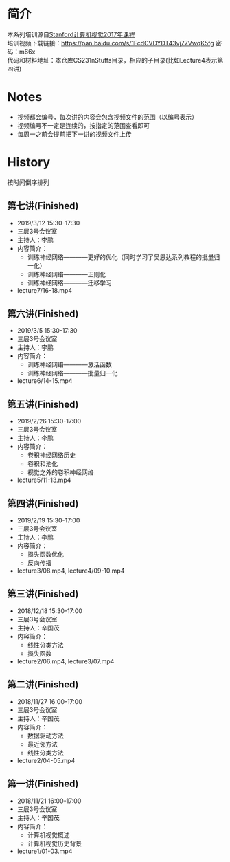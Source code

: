 # 简介
本系列培训源自[Stanford计算机视觉2017年课程](http://cs231n.stanford.edu/2017/syllabus.html)  
培训视频下载链接：https://pan.baidu.com/s/1FcdCVDYDT43vj77VwqK5fg 密码：m66x  
代码和材料地址：本仓库CS231nStuffs目录，相应的子目录(比如Lecture4表示第四讲)
# Notes
- 视频都会编号，每次讲的内容会包含视频文件的范围（以编号表示）
- 视频编号不一定是连续的，按指定的范围查看即可
- 每周一之前会提前把下一讲的视频文件上传
# History
按时间倒序排列
## 第七讲(Finished)
- 2019/3/12 15:30-17:30
- 三层3号会议室
- 主持人：李鹏
- 内容简介：
  - 训练神经网络————更好的优化（同时学习了吴恩达系列教程的批量归一化）
  - 训练神经网络————正则化
  - 训练神经网络————迁移学习
- lecture7/16-18.mp4
## 第六讲(Finished)
- 2019/3/5 15:30-17:30
- 三层3号会议室
- 主持人：李鹏
- 内容简介：
  - 训练神经网络————激活函数
  - 训练神经网络————批量归一化
- lecture6/14-15.mp4
## 第五讲(Finished)
- 2019/2/26 15:30-17:00
- 三层3号会议室
- 主持人：李鹏
- 内容简介：
  - 卷积神经网络历史
  - 卷积和池化
  - 视觉之外的卷积神经网络
- lecture5/11-13.mp4
## 第四讲(Finished)
- 2019/2/19 15:30-17:00
- 三层3号会议室
- 主持人：李鹏
- 内容简介：
  - 损失函数优化
  - 反向传播
- lecture3/08.mp4, lecture4/09-10.mp4
## 第三讲(Finished)
- 2018/12/18 15:30-17:00
- 三层3号会议室
- 主持人：辛国茂
- 内容简介：
  - 线性分类方法
  - 损失函数
- lecture2/06.mp4, lecture3/07.mp4
## 第二讲(Finished)
- 2018/11/27 16:00-17:00
- 三层3号会议室
- 主持人：辛国茂
- 内容简介：
  - 数据驱动方法
  - 最近邻方法
  - 线性分类方法
- lecture2/04-05.mp4
## 第一讲(Finished)
- 2018/11/21 16:00-17:00
- 三层3号会议室
- 主持人：辛国茂
- 内容简介：
  - 计算机视觉概述
  - 计算机视觉历史背景
- lecture1/01-03.mp4
